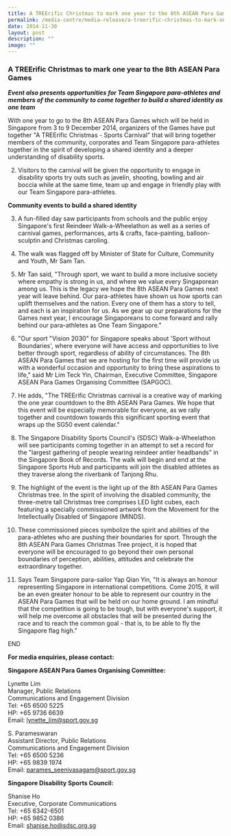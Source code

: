 ```yaml
---
title: A TREErific Christmas to mark one year to the 8th ASEAN Para Games
permalink: /media-centre/media-release/a-treerific-christmas-to-mark-one-year-to-the-8th-asean-para-games/
date: 2014-11-30
layout: post
description: ""
image: ""
---
```

### **A TREErific Christmas to mark one year to the 8th ASEAN Para Games**
**_Event also presents opportunities for Team Singapore para-athletes and members of the community to come together to build a shared identity as one team_**

With one year to go to the 8th ASEAN Para Games which will be held in Singapore from 3 to 9 December 2014, organizers of the Games have put together "A TREErific Christmas - Sports Carnival" that will bring together members of the community, corporates and Team Singapore para-athletes together in the spirit of developing a shared identity and a deeper understanding of disability sports.

2. Visitors to the carnival will be given the opportunity to engage in disability sports try outs such as javelin, shooting, bowling and air boccia while at the same time, team up and engage in friendly play with our Team Singapore para-athletes.

**Community events to build a shared identity**

3. A fun-filled day saw participants from schools and the public enjoy Singapore's first Reindeer Walk-a-Wheelathon as well as a series of carnival games, performances, arts & crafts, face-painting, balloon-sculptin and Christmas caroling.

4. The walk was flagged off by Minister of State for Culture, Community and Youth, Mr Sam Tan.

5. Mr Tan said, "Through sport, we want to build a more inclusive society where empathy is strong in us, and where we value every Singaporean among us. This is the legacy we hope the 8th ASEAN Para Games next year will leave behind. Our para-athletes have shown us how sports can uplift themselves and the nation. Every one of them has a story to tell, and each is an inspiration for us. As we gear up our preparations for the Games next year, I encourage Singaporeans to come forward and rally behind our para-athletes as One Team Singapore."

6. "Our sport "Vision 2030" for Singapore speaks about 'Sport without Boundaries', where everyone will have access and opportunities to live better through sport, regardless of ability of circumstances. The 8th ASEAN Para Games that we are hosting for the first time will provide us with a wonderful occasion and opportunity to bring these aspirations to life," said Mr Lim Teck Yin, Chairman, Executive Committee, Singapore ASEAN Para Games Organising Committee (SAPGOC).

7. He adds, "The TREErific Christmas carnival is a creative way of marking the one year countdown to the 8th ASEAN Para Games. We hope that this event will be especially memorable for everyone, as we rally together and countdown towards this significant sporting event that wraps up the SG50 event calendar."

8. The Singapore Disability Sports Council's (SDSC) Walk-a-Wheelathon will see participants coming together in an attempt to set a record for the "largest gathering of people wearing reindeer antler headbands" in the Singapore Book of Records. The walk will begin and end at the Singapore Sports Hub and participants will join the disabled athletes as they traverse along the riverbank of Tanjong Rhu.

9. The highlight of the event is the light up of the 8th ASEAN Para Games Christmas tree. In the spirit of involving the disabled community, the three-metre tall Christmas tree comprises LED light cubes, each featuring a specially commissioned artwork from the Movement for the Intellectually Disabled of Singapore (MINDS).

10. These commissioned pieces symbolize the spirit and abilities of the para-athletes who are pushing their boundaries for sport. Through the 8th ASEAN Para Games Christmas Tree project, it is hoped that everyone will be encouraged to go beyond their own personal boundaries of perception, abilities, attitudes and celebrate the extraordinary together.

11. Says Team Singapore para-sailor Yap Qian Yin, "It is always an honour representing Singapore in international competitions. Come 2015, it will be an even greater honour to be able to represent our country in the ASEAN Para Games that will be held on our home ground. I am mindful that the competition is going to be tough, but with everyone's support, it will help me overcome all obstacles that will be presented during the race and to reach the common goal - that is, to be able to fly the Singapore flag high."

END

**For media enquiries, please contact:**

**Singapore ASEAN Para Games Organising Committee:**

Lynette Lim  
Manager, Public Relations  
Communications and Engagement Division  
Tel: +65 6500 5225  
HP: +65 9736 6639  
Email: [lynette\_lim@sport.gov.sg](mailto:lynette_lim@sport.gov.sg)

S. Parameswaran  
Assistant Director, Public Relations  
Communications and Engagement Division  
Tel: +65 6500 5236  
HP: +65 9839 1974  
Email: [parames\_seenivasagam@sport.gov.sg](mailto:parames_seenivasagam@sport.gov.sg)

**Singapore Disability Sports Council:**

Shanise Ho  
Executive, Corporate Communications  
Tel: +65 6342-6501  
HP: +65 9852 0386  
Email: [shanise.ho@sdsc.org.sg](mailto:shanise.ho@sdsc.org.sg)